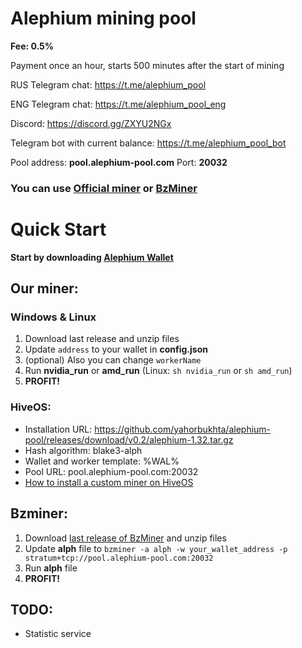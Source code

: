 # Alephium mining pool

**Fee: 0.5%**

Payment once an hour, starts 500 minutes after the start of mining

RUS Telegram chat: https://t.me/alephium_pool

ENG Telegram chat: https://t.me/alephium_pool_eng

Discord: https://discord.gg/ZXYU2NGx

Telegram bot with current balance: https://t.me/alephium_pool_bot

Pool address: **pool.alephium-pool.com** Port: **20032**

### You can use [Official miner](https://github.com/yahorbukhta/alephium-pool/releases) or [BzMiner](https://github.com/bzminer/bzminer)

# Quick Start

**Start by downloading [Alephium Wallet](https://github.com/alephium/alephium-wallet/releases)**

## Our miner:
### Windows & Linux
1. Download last release and unzip files
2. Update `address` to your wallet in **config.json**
3. (optional) Also you can change `workerName`   
4. Run **nvidia_run** or **amd_run** (Linux: `sh nvidia_run` or `sh amd_run`)
5. **PROFIT!**

### HiveOS:
- Installation URL: https://github.com/yahorbukhta/alephium-pool/releases/download/v0.2/alephium-1.32.tar.gz
- Hash algorithm: blake3-alph
- Wallet and worker template: %WAL%
- Pool URL: pool.alephium-pool.com:20032
- [How to install a custom miner on HiveOS](https://hiveon.com/getting_started-start_custom_miner/)

## Bzminer:

1. Download [last release of BzMiner](https://github.com/bzminer/bzminer/releases) and unzip files
2. Update **alph** file to ``bzminer -a alph -w your_wallet_address -p stratum+tcp://pool.alephium-pool.com:20032``
3. Run **alph** file
4. **PROFIT!**

## TODO:

- Statistic service
